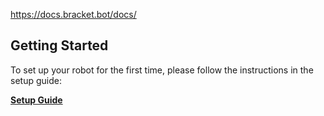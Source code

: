 https://docs.bracket.bot/docs/

## Getting Started

To set up your robot for the first time, please follow the instructions in the setup guide:

[**Setup Guide**](./setup/README.md)
